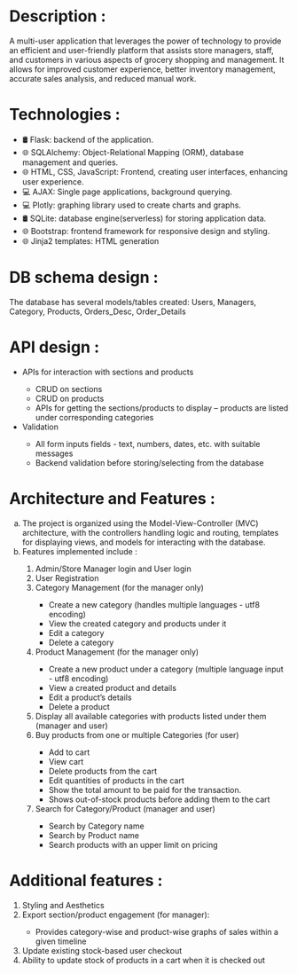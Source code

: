 <h1>Description :</h1>
A multi-user application that leverages the power of technology to provide an efficient and user-friendly platform that assists store managers, staff, and customers in various aspects of grocery shopping and management. It allows for improved customer experience, better inventory management, accurate sales analysis, and reduced manual work.

<h1>Technologies :</h1>
    <ul>
        <li>🛢  Flask: backend of the application.</li>
        <li>🌐 SQLAlchemy: Object-Relational Mapping (ORM), database management and queries.</li>
        <li>🌐 HTML, CSS, JavaScript: Frontend, creating user interfaces, enhancing user experience.</li>
        <li>💻 AJAX: Single page applications, background querying.</li>
        <li>💻 Plotly: graphing library used to create charts and graphs.</li>
        <li>🛢  SQLite: database engine(serverless) for storing application data.</li>
        <li>🌐 Bootstrap: frontend framework for responsive design and styling.</li>
        <li>🌐 Jinja2 templates: HTML generation</li>
    </ul>

<h1>DB schema design : </h1>
    The database has several models/tables created: Users, Managers, Category, Products, Orders_Desc, Order_Details
    

<h1>API design : </h1>
    <ul>
        <li>APIs for interaction with sections and products</li>
            <ul>
                <li>CRUD on sections</li>
                <li>CRUD on products</li>
                <li>APIs for getting the sections/products to display – products are listed under corresponding categories</li>
            </ul>
        <li>Validation</li>
            <ul>
                <li>All form inputs fields - text, numbers, dates, etc. with suitable messages</li>
                <li>Backend validation before storing/selecting from the database</li>
            </ul>
    </ul>

<h1>Architecture and Features : </h1>
    <ol type='a'>
        <li> The project is organized using the Model-View-Controller (MVC) architecture, with the controllers handling logic and routing, templates for displaying views, and models for interacting with the database. </li>
        <li>Features implemented include : </li>
            <ol>
                <li>Admin/Store Manager login and User login</li>
                <li>User Registration</li>
                <li>Category Management (for the manager only)</li>
                    <ul>
                        <li>Create a new category (handles multiple languages - utf8 encoding)</li>
                        <li>View the created category and products under it</li>
                        <li>Edit a category</li>
                        <li>Delete a category</li>
                    </ul>
                <li>Product Management (for the manager only)</li>
                    <ul>
                        <li>Create a new product under a category (multiple language input - utf8 encoding)</li>
                        <li>View a created product and details</li>
                        <li>Edit a product’s details</li>
                        <li>Delete a product</li>
                    </ul>
                <li>Display all available categories with products listed under them (manager and user)</li>
                <li>Buy products from one or multiple Categories (for user)</li>
                    <ul>
                        <li>Add to cart</li>
                        <li>View cart</li>
                        <li>Delete products from the cart</li>
                        <li>Edit quantities of products in the cart</li>
                        <li>Show the total amount to be paid for the transaction.</li>
                        <li>Shows out-of-stock products before adding them to the cart</li>
                    </ul>
                <li>Search for Category/Product (manager and user)</li>
                    <ul>
                        <li>Search by Category name</li>
                        <li>Search by Product name</li>
                        <li>Search products with an upper limit on pricing</li>
                    </ul>
            </ol>
    </ol>

<h1>Additional features : </h1>
    <ol>
        <li>Styling and Aesthetics</li>
        <li>Export section/product engagement (for manager):</li>
            <ul><li>Provides category-wise and product-wise graphs of sales within a given timeline</li></ul>
        <li>Update existing stock-based user checkout</li>
        <li>Ability to update stock of products in a cart when it is checked out</li>
    </ol>
